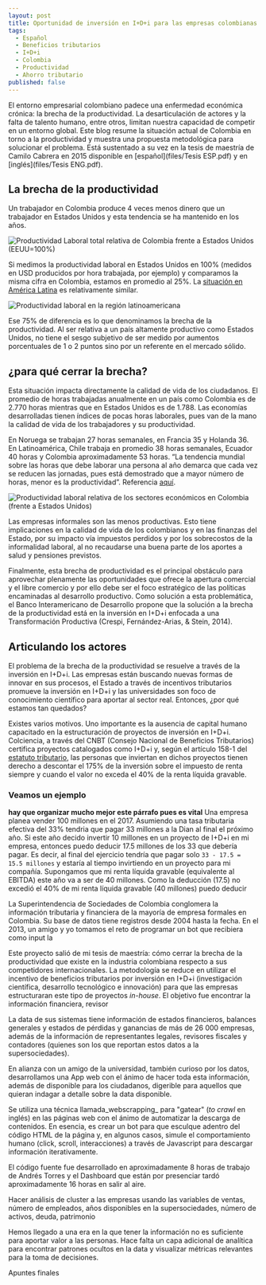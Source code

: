 ```yaml
---
layout: post
title: Oportunidad de inversión en I+D+i para las empresas colombianas
tags:
  - Español
  - Beneficios tributarios
  - I+D+i
  - Colombia
  - Productividad
  - Ahorro tributario
published: false
---
```


El entorno empresarial colombiano padece una enfermedad económica crónica: la brecha de la productividad. La desarticulación de actores y la falta de talento humano, entre otros, limitan nuestra capacidad de competir en un entorno global. Este blog resume la situación actual de Colombia en torno a la productividad y muestra una propuesta metodológica para solucionar el problema. Está sustentado a su vez en la tesis de maestría de Camilo Cabrera en 2015 disponible en [español](files/Tesis ESP.pdf) y en [inglés](files/Tesis ENG.pdf). 

## La brecha de la productividad

Un trabajador en Colombia produce 4 veces menos dinero que un trabajador en Estados Unidos y esta tendencia se ha mantenido en los años. 

![Productividad Laboral total relativa de Colombia frente a Estados Unidos (EEUU=100%)](img/posts/HistoricoProductividad.png)

Si medimos la productividad laboral en Estados Unidos en 100% (medidos en USD producidos por hora trabajada, por ejemplo) y comparamos la misma cifra en Colombia, estamos en promedio al 25%. La [situación en América Latina](http://www.larepublica.co/el-mercado-local-tiene-el-peor-registro-de-productividad-laboral_159976) es relativamente similar.

![Productividad laboral en la región latinoamericana](img/post/productividad/ProductividadLatam.png)

Ese 75% de diferencia es lo que denominamos la brecha de la productividad. Al ser relativa a un país altamente productivo como Estados Unidos, no tiene el sesgo subjetivo de ser medido por aumentos porcentuales de 1 o 2 puntos sino por un referente en el mercado sólido.

## ¿para qué cerrar la brecha? 

Esta situación impacta directamente la calidad de vida de los ciudadanos. El promedio de horas trabajadas anualmente en un país como Colombia es de 2.770 horas mientras que en Estados Unidos es de 1.788. Las economías desarrolladas tienen índices de pocas horas laborales, pues van de la mano la calidad de vida de los trabajadores y su productividad.

En Noruega se trabajan 27 horas semanales, en Francia 35 y Holanda 36. En Latinoamérica, Chile trabaja en promedio 38 horas semanales, Ecuador 40 horas y Colombia aproximadamente 53 horas. “La tendencia mundial sobre las horas que debe laborar una persona al año demarca que cada vez se reducen las jornadas, pues está demostrado que a mayor número de horas, menor es la productividad”.  Referencia [aquí](http://www.larepublica.co/node/180481).

![Productividad laboral relativa de los sectores económicos en Colombia (frente a Estados Unidos)](img/post/productividad/McKinsey.png)

Las empresas informales son las menos productivas. Esto tiene implicaciones en la calidad de vida de los colombianos y en las finanzas del Estado, por su impacto vía impuestos perdidos y por los sobrecostos de la informalidad laboral, al no recaudarse una buena parte de los aportes a salud y pensiones previstos.

Finalmente, esta brecha de productividad es el principal obstáculo para aprovechar plenamente las oportunidades que ofrece la apertura comercial y el libre comercio y por ello debe ser el foco estratégico de las políticas encaminadas al desarrollo productivo. Como solución a esta problemática, el Banco Interamericano de Desarrollo propone que la solución a la brecha de la productividad está en la inversión en I+D+i enfocada a una Transformación Productiva (Crespi, Fernández-Arias, & Stein, 2014).

## Articulando los actores

El problema de la brecha de la productividad se resuelve a través de la inversión en I+D+i. Las empresas están buscando nuevas formas de innovar en sus procesos, el Estado a través de incentivos tributarios promueve la inversión en I+D+i y las universidades son foco de conocimiento científico para aportar al sector real. Entonces, ¿por qué estamos tan quedados?

Existes varios motivos. Uno importante es la ausencia de capital humano capacitado en la estructuración de proyectos de inversión en I+D+i. Colciencia, a través del CNBT (Consejo Nacional de Beneficios Tributarios) certifica proyectos catalogados como I+D+i y, según el artículo 158-1 del [estatuto tributario](http://estatuto.co), las personas que inviertan en dichos proyectos tienen derecho a descontar el 175% de la inversión sobre el impuesto de renta siempre y cuando el valor no exceda el 40% de la renta líquida gravable. 

### Veamos un ejemplo
__hay que organizar mucho mejor este párrafo pues es vital__
Una empresa planea vender 100 millones en el 2017. Asumiendo una tasa tributaria efectiva del 33% tendria que pagar 33 millones a la Dian al final el próximo año. Si este año decido invertir 10 millones en un proyecto de I+D+i en mi empresa, entonces puedo deducir 17.5 millones de los 33 que debería pagar. Es decir, al final del ejercicio tendría que pagar solo `33 - 17.5 = 15.5 millones` y estaría al tiempo invirtiendo en un proyecto para mi compañía. Supongamos que mi renta líquida gravable (equivalente al EBITDA) este año va a ser de 40 millones. Como la deducción (17.5) no excedió el 40% de mi renta líquida gravable (40 millones) puedo deducir 

La Superintendencia de Sociedades de Colombia conglomera la información tributaria y financiera de la mayoría de empresa formales en Colombia. Su base de datos tiene registros desde 2004 hasta la fecha. En el 2013, un amigo y yo tomamos el reto de programar un bot que recibiera como input la 

Este proyecto salió de mi tesis de maestría: cómo cerrar la brecha de la productividad que existe en la industria colombiana respecto a sus competidores internacionales. La metodología se reduce en utilizar el incentivo de beneficios tributarios por inversión en I+D+i (investigación científica, desarrollo tecnológico e innovación) para que las empresas estructuraran este tipo de proyectos _in-house_. El objetivo fue encontrar la información financiera, revisor

La data de sus sistemas tiene información de estados financieros, balances generales y estados de pérdidas y ganancias de más de 26 000 empresas, además de la información de representantes legales, revisores fiscales y contadores (quienes son los que reportan estos datos a la supersociedades). 

En alianza con un amigo de la universidad, también curioso por los datos, desarrollamos una App web con el ánimo de hacer toda esta información, además de disponible para los ciudadanos, digerible para aquellos que quieran indagar a detalle sobre la data disponible. 

Se utiliza una técnica llamada_webscrapping_ para "gatear" (_to crawl_ en inglés) en las páginas web con el ánimo de automatizar la descarga de contenidos. En esencia, es crear un bot para que esculque adentro del código HTML de la página y, en algunos casos,  simule el comportamiento humano (click, scroll, interacciones) a través de Javascript para descargar información iterativamente.  

El código fuente fue desarrollado en aproximadamente 8 horas de trabajo de Andrés Torres y el Dashboard que están por presenciar tardó aproximadamente 16 horas en salir al aire. 

Hacer análisis de cluster a las empresas usando las variables de ventas, número de empleados, años disponibles en la supersociedades, número de activos, deuda, patrimonio 

Hemos llegado a una era en la que tener la información no es suficiente para aportar valor a las personas. Hace falta un capa adicional de analítica para encontrar patrones ocultos en la data y visualizar métricas relevantes para la toma de decisiones. 

Apuntes finales 

